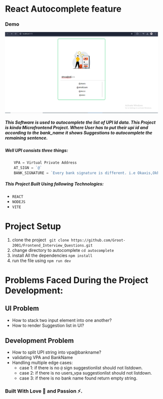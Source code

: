 # React Autocomplete feature

### Demo

![Demo](public/project.png)

##### This Software is used to autocomplete the list of UPI Id data. This Project is kinda Microfrontend Project. Where User has to put their upi id and according to the bank_name it shows Suggestions to autocomplete the remaining sentence.

##### Well UPI consists three things:

```js
    VPA = Virtual Private Address
    AT_SIGN = `@`
    BANK_SIGNATURE = `Every bank signature is different. i.e Okaxis,Okhdfc like that.`

```

##### This Project Built Using following Technologies:

- `REACT`
- `NODEJS`
- `VITE`

# Project Setup

1. clone the project ` git clone https://github.com/Groot-2001/Frontend_Interview_Questions.git`
2. change directory to autocomplete `cd autocomplete `
3. install All the dependencies `npm install `
4. run the file using `npm run dev`

# Problems Faced During the Project Development:

## UI Problem

- How to stack two input element into one another?
- How to render Suggestion list in UI?

## Development Problem

- How to split UPI string into vpa@bankname?
- validating VPA and BankName
- Handling multiple edge cases:
  - case 1: if there is no `@` sign suggestionlist should not listdown.
  - case 2: if there is no users_vpa suggestionlist should not listdown.
  - case 3: if there is no bank name found return empty string.

### Built With Love 💖 and Passion ⚡.
